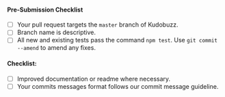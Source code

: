 #### Pre-Submission Checklist

<!-- Go over all points below, and after creating the PR, tick all the checkboxes that apply. -->
<!-- All points should be verified, otherwise, read the CONTRIBUTING guidelines from above-->
<!-- If you're unsure about any of these, don't hesitate to ask. We're here to help! -->
<!--You also read mall from https://github.com/kudobuzz/guides/edit/master/code-review-guidelines.md-->

- [ ] Your pull request targets the `master` branch of Kudobuzz.
- [ ] Branch name is descriptive.
- [ ] All new and existing tests pass the command `npm test`. Use `git commit --amend` to amend any fixes.

#### Checklist:

<!-- Go over all points below, and after creating the PR, tick the checkboxes that apply. -->
<!-- If you're unsure about any of these, don't hesitate to ask in the Help Contributors room linked above. We're here to help! -->

- [ ] Improved documentation or readme where necessary.
- [ ] Your commits messages format follows our commit message guideline.

<!--
#### What does this pr do?
Add description of pr here -->

<!-- #### How should this be manually tested?
Add specific steps on how to test this manually
1. Step 1
2. Step 2 etc -->

<!-- ##### Any background context you want to provide?
Any background context will be appropriate -->

<!-- #### What are the relevant issues?
#2344 -->

<!--
#### Screenshots (if appropriate)
Add any Screenshots here -->
